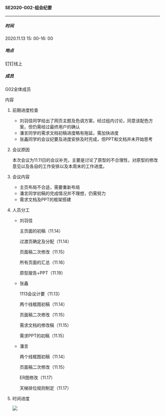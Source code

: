 #### SE2020-G02-组会纪要

-----

##### 时间

2020.11.13  15: 00-16: 00

##### 地点

钉钉线上

##### 成员

G02全体成员

内容

1. 前期进度检查

   - 刘羽佳同学给出了网页主题及色调方案，经过组内讨论，同意该配色方案，但仍需经过最终用户的确认
   - 潘言同学的需求文档初稿进度略有拖延，需加快进度
   - 张鑫同学的会议纪要及进度安排及时完成，但PPT和文档并未开始思考

2. 会议原因

   本次会议为11.11日的会议补充，主要是讨论了原型的不合理性，对原型的修改意见以及各自的工作安排以及本周末的工作进度。

3. 会议内容

   - 主页布局不合适，需要重新布局
   - 潘言同学初稿的完成情况并不理想，仍需努力
   - 需求文档及PPT的框架搭建

4. 人员分工

   - 刘羽佳

     主页面的初稿（11.14）

     过渡页确定及分配（11.14）

     页面稿二次修改（11.15）

     所有页面的汇总（11.16）

     原型报告+PPT（11.19）

   - 张鑫

     1113会议计要（11.13）

     两个线框图初稿（11.14）

     页面稿二次修改（11.15）

     需求文档的修改稿（11.15）

     需求PPT的初稿（11.15）

   - 潘言

     两个线框图初稿（11.14）

     页面稿二次修改（11.15）

     ER图修改（11.17）

     天梯排位规则制定（11.17）

5. 时间进度

   ![](C:\Users\ibm\Desktop\工作区\需求and原型流程图.jpg)

